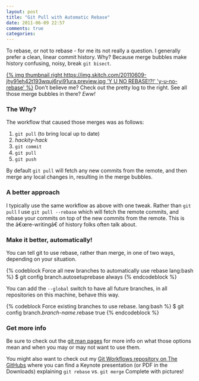 ```yaml
---
layout: post
title: "Git Pull with Automatic Rebase"
date: 2011-06-09 22:57
comments: true
categories:
---
```


To rebase, or not to rebase - for me its not really a question. I
generally prefer a clean, linear commit history. Why? Because merge bubbles make
history confusing, noisy, break `git bisect`.

[{% img thumbnail right https://img.skitch.com/20110609-jhy91eh42t193wquj6ryi91ura.preview.jpg 'Y U NO REBASE!?!' 'y-u-no-rebase' %}](https://skitch.com/stevenharman/fdhm5/y-u-no-rebase)
Don't believe me? Check out the pretty log to the right. See all
those merge bubbles in there? *Eww!*

<h3>The Why?</h3>

The workflow that caused those merges was as follows:

1. `git pull` (to bring local up to date)
2. *hackity-hack*
3. `git commit`
4. `git pull`
5. `git push`

By default `git pull` will fetch any new commits from the remote, and
then merge any local changes in, resulting in the merge bubbles.

<!-- more -->

<h3>A better approach</h3>

I typically use the same workflow as above with one tweak. Rather than `git
pull` I use `git pull --rebase` which will fetch the remote commits,
and rebase your commits on top of the new commits from the remote. This is the
&acirc;&euro;&oelig;re-writing&acirc;&euro; of history folks often talk about.

<h3>Make it better, automatically!</h3>

You can tell git to use rebase, rather than merge, in one of two ways, depending on
your situation.

{% codeblock Force all new branches to automatically use rebase lang:bash %}
$ git config branch.autosetuprebase always
{% endcodeblock %}

You can add the `--global` switch to have all future branches, in all
repositories on this machine, behave this way.

{% codeblock Force existing branches to use rebase. lang:bash %}
$ git config branch.*branch-name*.rebase true
{% endcodeblock %}

<h3>Get more info</h3>

Be sure to check out the <a title="git-config Manual Page" href=
"http://www.kernel.org/pub/software/scm/git/docs/git-config.html" rel="external">git
man pages</a> for more info on what those options mean and when you may or may not want
to use them.

You might also want to check out my <a title="Git Workflows" href=
"https://github.com/stevenharman/git-workflows" rel="external">Git Workflows repository
on The GitHubs</a> where you can find a Keynote presentation (or PDF in the Downloads)
explaining `git rebase` vs. `git merge` Complete with
pictures!
